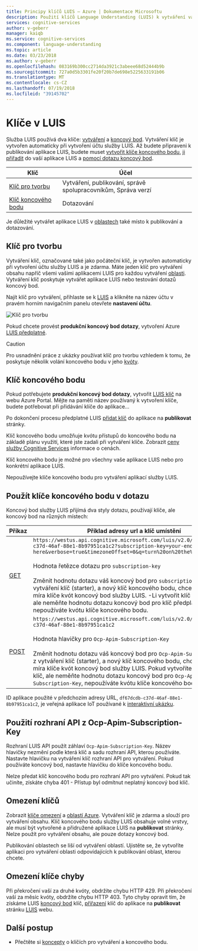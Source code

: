 ```yaml
---
title: Principy klíčů LUIS – Azure | Dokumentace Microsoftu
description: Použití klíčů Language Understanding (LUIS) k vytváření vaší aplikace a vaše endpoing dotazování.
services: cognitive-services
author: v-geberr
manager: kaiqb
ms.service: cognitive-services
ms.component: language-understanding
ms.topic: article
ms.date: 03/23/2018
ms.author: v-geberr
ms.openlocfilehash: 083169b300cc2714da3921c3abeee68d52444b9b
ms.sourcegitcommit: 727a0d5b3301fe20f20b7de698e5225633191b06
ms.translationtype: MT
ms.contentlocale: cs-CZ
ms.lasthandoff: 07/19/2018
ms.locfileid: "39145702"
---
```

# <a name="keys-in-luis"></a>Klíče v LUIS
Služba LUIS používá dva klíče: [vytváření](#programmatic-key) a [koncový bod](#endpoint-key). Vytváření klíč je vytvořen automaticky při vytvoření účtu služby LUIS. Až budete připraveni k publikování aplikace LUIS, budete muset [vytvořit klíče koncového bodu](luis-how-to-azure-subscription.md#create-luis-endpoint-key), [ji přiřadit](luis-how-to-manage-keys.md#assign-endpoint-key) do vaší aplikace LUIS a [pomocí dotazu koncový bod](#use-endpoint-key-in-query). 

|Klíč|Účel|
|--|--|
|[Klíč pro tvorbu](#programmatic-key)|Vytváření, publikování, správě spolupracovníkům, Správa verzí|
|[Klíč koncového bodu](#endpoint-key)| Dotazování|

Je důležité vytvářet aplikace LUIS v [oblastech](luis-reference-regions.md#publishing-regions) také místo k publikování a dotazování.

<a name="programmatic-key" ></a>
## <a name="authoring-key"></a>Klíč pro tvorbu

Vytváření klíč, označované také jako počáteční klíč, je vytvořen automaticky při vytvoření účtu služby LUIS a je zdarma. Máte jeden klíč pro vytváření obsahu napříč všemi vašimi aplikacemi LUIS pro každou vytváření [oblasti](luis-reference-regions.md). Vytváření klíč poskytuje vytvářet aplikace LUIS nebo testování dotazů koncový bod. 

Najít klíč pro vytváření, přihlaste se k [LUIS](luis-reference-regions.md#luis-website) a klikněte na název účtu v pravém horním navigačním panelu otevřete **nastavení účtu**.

![Klíč pro tvorbu](./media/luis-concept-keys/programatic-key.png)

Pokud chcete provést **produkční koncový bod dotazy**, vytvoření Azure [LUIS předplatné](https://azure.microsoft.com/pricing/details/cognitive-services/language-understanding-intelligent-services/). 

> [!CAUTION]
> Pro usnadnění práce z ukázky používat klíč pro tvorbu vzhledem k tomu, že poskytuje několik volání koncového bodu v jeho [kvóty](luis-boundaries.md#key-limits).  

## <a name="endpoint-key"></a>Klíč koncového bodu
 Pokud potřebujete **produkční koncový bod dotazy**, vytvořit [LUIS klíč](https://azure.microsoft.com/pricing/details/cognitive-services/language-understanding-intelligent-services/) na webu Azure Portal. Mějte na paměti název používaný k vytvoření klíče, budete potřebovat při přidávání klíče do aplikace...

Po dokončení procesu předplatné LUIS [přidat klíč](luis-how-to-manage-keys.md#assign-endpoint-key) do aplikace na **publikovat** stránky. 

Klíč koncového bodu umožňuje kvótu přístupů do koncového bodu na základě plánu využití, které jste zadali při vytváření klíče. Zobrazit [ceny služby Cognitive Services](https://azure.microsoft.com/pricing/details/cognitive-services/language-understanding-intelligent-services/?v=17.23h) informace o cenách.

Klíč koncového bodu je možné pro všechny vaše aplikace LUIS nebo pro konkrétní aplikace LUIS. 

Nepoužívejte klíče koncového bodu pro vytváření aplikací služby LUIS. 

## <a name="use-endpoint-key-in-query"></a>Použít klíče koncového bodu v dotazu
Koncový bod služby LUIS přijímá dva styly dotazu, používají klíče, ale koncový bod na různých místech:

|Příkaz|Příklad adresy url a klíč umístění|
|--|--|
|[GET](https://westus.dev.cognitive.microsoft.com/docs/services/5819c76f40a6350ce09de1ac/operations/5819c77140a63516d81aee78)|`https://westus.api.cognitive.microsoft.com/luis/v2.0/apps/df67dcdb-c37d-46af-88e1-8b97951ca1c2?subscription-key=your-endpoint-key-here&verbose=true&timezoneOffset=0&q=turn%20on%20the%20lights`<br><br>Hodnota řetězce dotazu pro `subscription-key`<br><br>Změnit hodnotu dotazu váš koncový bod pro `subscription-key` z vytváření klíč (starter), a nový klíč koncového bodu, chcete-li použít míra klíče kvót koncový bod služby LUIS. -Li vytvořit klíč a přiřadit klíč, ale neměňte hodnotu dotazu koncový bod pro klíč předplatného se, že nepoužíváte kvótu klíče koncového bodu.|
|[POST](https://westus.dev.cognitive.microsoft.com/docs/services/5819c76f40a6350ce09de1ac/operations/5819c77140a63516d81aee79)| `https://westus.api.cognitive.microsoft.com/luis/v2.0/apps/df67dcdb-c37d-46af-88e1-8b97951ca1c2`<br><br> Hodnota hlavičky pro `Ocp-Apim-Subscription-Key`<br><br>Změnit hodnotu dotazu váš koncový bod pro `Ocp-Apim-Subscription-Key` z vytváření klíč (starter), a nový klíč koncového bodu, chcete-li použít míra klíče kvót koncový bod služby LUIS. Pokud vytvoříte klíč a přiřadit klíč, ale neměňte hodnotu dotazu koncový bod pro `Ocp-Apim-Subscription-Key`, nepoužíváte kvótu klíče koncového bodu.|

ID aplikace použité v předchozím adresy URL, `df67dcdb-c37d-46af-88e1-8b97951ca1c2`, je veřejná aplikace IoT používané k [interaktivní ukázku](https://azure.microsoft.com/en-us/services/cognitive-services/language-understanding-intelligent-service/). 

## <a name="api-usage-of-ocp-apim-subscription-key"></a>Použití rozhraní API z Ocp-Apim-Subscription-Key
Rozhraní LUIS API použít záhlaví `Ocp-Apim-Subscription-Key`. Název hlavičky nezmění podle která klíč a sadu rozhraní API, kterou používáte. Nastavte hlavičku na vytváření klíč rozhraní API pro vytváření. Pokud používáte koncový bod, nastavte hlavičku do klíče koncového bodu. 

Nelze předat klíč koncového bodu pro rozhraní API pro vytváření. Pokud tak učiníte, získáte chyba 401 - Přístup byl odmítnut neplatný koncový bod klíč. 

## <a name="key-limits"></a>Omezení klíčů
Zobrazit [klíče omezení](luis-boundaries.md#key-limits) a [oblastí Azure](luis-reference-regions.md). Vytváření klíč je zdarma a slouží pro vytváření obsahu. Klíč koncového bodu služby LUIS obsahuje volné vrstvy, ale musí být vytvořené a přidružené aplikace LUIS na **publikovat** stránky. Nelze použít pro vytváření obsahu, ale pouze dotazy koncový bod.

Publikování oblastech se liší od vytváření oblastí. Ujistěte se, že vytvoříte aplikaci pro vytváření oblasti odpovídajících k publikování oblast, kterou chcete.

## <a name="key-limit-errors"></a>Omezení klíče chyby
Při překročení vaší za druhé kvóty, obdržíte chybu HTTP 429. Při překročení vaší za měsíc kvóty, obdržíte chybu HTTP 403. Tyto chyby opravit tím, že získáme LUIS [koncový bod](#endpoint-key) klíč, [přiřazení](luis-how-to-manage-keys.md#assign-endpoint-key) klíč do aplikace na **publikovat** stránku [LUIS](luis-reference-regions.md#luis-website) webu.

## <a name="next-steps"></a>Další postup

* Přečtěte si [koncepty](luis-how-to-manage-keys.md#assign-endpoint-key) o klíčích pro vytváření a koncového bodu.